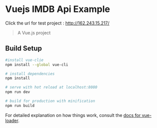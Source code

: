 # Vuejs IMDB Api Example


Click the url for test project : http://162.243.15.217/

> A Vue.js project

## Build Setup

``` bash
#install vue-clie
npm install --global vue-cli

# install dependencies
npm install

# serve with hot reload at localhost:8080
npm run dev

# build for production with minification
npm run build
```

For detailed explanation on how things work, consult the [docs for vue-loader](http://vuejs.github.io/vue-loader).
